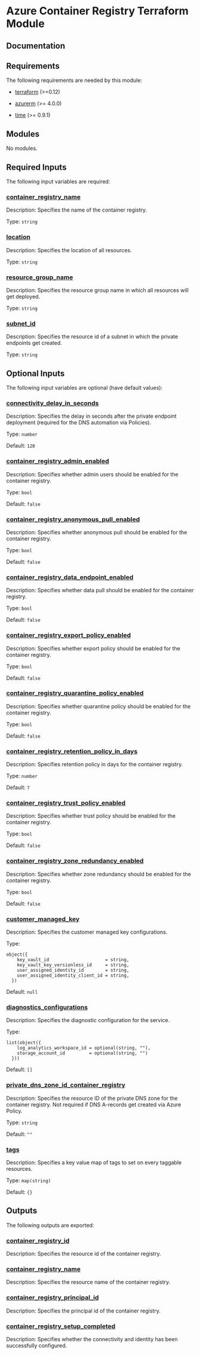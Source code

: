 <!-- BEGIN_TF_DOCS -->
# Azure Container Registry Terraform Module

## Documentation
<!-- markdownlint-disable MD033 -->

## Requirements

The following requirements are needed by this module:

- <a name="requirement_terraform"></a> [terraform](#requirement\_terraform) (>=0.12)

- <a name="requirement_azurerm"></a> [azurerm](#requirement\_azurerm) (>= 4.0.0)

- <a name="requirement_time"></a> [time](#requirement\_time) (>= 0.9.1)

## Modules

No modules.

<!-- markdownlint-disable MD013 -->
<!-- markdownlint-disable MD034 -->
## Required Inputs

The following input variables are required:

### <a name="input_container_registry_name"></a> [container\_registry\_name](#input\_container\_registry\_name)

Description: Specifies the name of the container registry.

Type: `string`

### <a name="input_location"></a> [location](#input\_location)

Description: Specifies the location of all resources.

Type: `string`

### <a name="input_resource_group_name"></a> [resource\_group\_name](#input\_resource\_group\_name)

Description: Specifies the resource group name in which all resources will get deployed.

Type: `string`

### <a name="input_subnet_id"></a> [subnet\_id](#input\_subnet\_id)

Description: Specifies the resource id of a subnet in which the private endpoints get created.

Type: `string`

## Optional Inputs

The following input variables are optional (have default values):

### <a name="input_connectivity_delay_in_seconds"></a> [connectivity\_delay\_in\_seconds](#input\_connectivity\_delay\_in\_seconds)

Description: Specifies the delay in seconds after the private endpoint deployment (required for the DNS automation via Policies).

Type: `number`

Default: `120`

### <a name="input_container_registry_admin_enabled"></a> [container\_registry\_admin\_enabled](#input\_container\_registry\_admin\_enabled)

Description: Specifies whether admin users should be enabled for the container registry.

Type: `bool`

Default: `false`

### <a name="input_container_registry_anonymous_pull_enabled"></a> [container\_registry\_anonymous\_pull\_enabled](#input\_container\_registry\_anonymous\_pull\_enabled)

Description: Specifies whether anonymous pull should be enabled for the container registry.

Type: `bool`

Default: `false`

### <a name="input_container_registry_data_endpoint_enabled"></a> [container\_registry\_data\_endpoint\_enabled](#input\_container\_registry\_data\_endpoint\_enabled)

Description: Specifies whether data pull should be enabled for the container registry.

Type: `bool`

Default: `false`

### <a name="input_container_registry_export_policy_enabled"></a> [container\_registry\_export\_policy\_enabled](#input\_container\_registry\_export\_policy\_enabled)

Description: Specifies whether export policy should be enabled for the container registry.

Type: `bool`

Default: `false`

### <a name="input_container_registry_quarantine_policy_enabled"></a> [container\_registry\_quarantine\_policy\_enabled](#input\_container\_registry\_quarantine\_policy\_enabled)

Description: Specifies whether quarantine policy should be enabled for the container registry.

Type: `bool`

Default: `false`

### <a name="input_container_registry_retention_policy_in_days"></a> [container\_registry\_retention\_policy\_in\_days](#input\_container\_registry\_retention\_policy\_in\_days)

Description: Specifies retention policy in days for the container registry.

Type: `number`

Default: `7`

### <a name="input_container_registry_trust_policy_enabled"></a> [container\_registry\_trust\_policy\_enabled](#input\_container\_registry\_trust\_policy\_enabled)

Description: Specifies whether trust policy should be enabled for the container registry.

Type: `bool`

Default: `false`

### <a name="input_container_registry_zone_redundancy_enabled"></a> [container\_registry\_zone\_redundancy\_enabled](#input\_container\_registry\_zone\_redundancy\_enabled)

Description: Specifies whether zone redundancy should be enabled for the container registry.

Type: `bool`

Default: `false`

### <a name="input_customer_managed_key"></a> [customer\_managed\_key](#input\_customer\_managed\_key)

Description: Specifies the customer managed key configurations.

Type:

```hcl
object({
    key_vault_id                     = string,
    key_vault_key_versionless_id     = string,
    user_assigned_identity_id        = string,
    user_assigned_identity_client_id = string,
  })
```

Default: `null`

### <a name="input_diagnostics_configurations"></a> [diagnostics\_configurations](#input\_diagnostics\_configurations)

Description: Specifies the diagnostic configuration for the service.

Type:

```hcl
list(object({
    log_analytics_workspace_id = optional(string, ""),
    storage_account_id         = optional(string, "")
  }))
```

Default: `[]`

### <a name="input_private_dns_zone_id_container_registry"></a> [private\_dns\_zone\_id\_container\_registry](#input\_private\_dns\_zone\_id\_container\_registry)

Description: Specifies the resource ID of the private DNS zone for the container registry. Not required if DNS A-records get created via Azure Policy.

Type: `string`

Default: `""`

### <a name="input_tags"></a> [tags](#input\_tags)

Description: Specifies a key value map of tags to set on every taggable resources.

Type: `map(string)`

Default: `{}`

## Outputs

The following outputs are exported:

### <a name="output_container_registry_id"></a> [container\_registry\_id](#output\_container\_registry\_id)

Description: Specifies the resource id of the container registry.

### <a name="output_container_registry_name"></a> [container\_registry\_name](#output\_container\_registry\_name)

Description: Specifies the resource name of the container registry.

### <a name="output_container_registry_principal_id"></a> [container\_registry\_principal\_id](#output\_container\_registry\_principal\_id)

Description: Specifies the principal id of the container registry.

### <a name="output_container_registry_setup_completed"></a> [container\_registry\_setup\_completed](#output\_container\_registry\_setup\_completed)

Description: Specifies whether the connectivity and identity has been successfully configured.

<!-- END_TF_DOCS -->